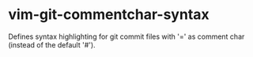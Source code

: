 # vim-git-commentchar-syntax
Defines syntax highlighting for git commit files with '=' as comment char (instead of the default '#').
